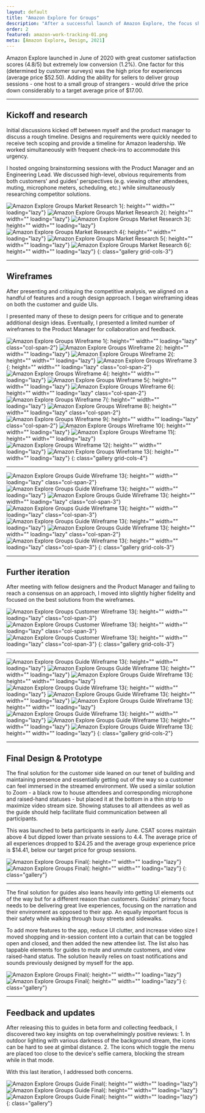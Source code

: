 ```yaml
---
layout: default
title: "Amazon Explore for Groups"
description: "After a successful launch of Amazon Explore, the focus shifted to bringing down the price by launching Amazon Explore for Groups."
order: 2
featured: amazon-work-tracking-01.png
meta: [Amazon Explore, Design, 2021]
---
```


Amazon Explore launched in June of 2020 with great customer satisfaction scores (4.8/5) but extremely low conversion (1.2%). One factor for this (determined by customer surveys) was the high price for experiences (average price $52.50). Adding the ability for sellers to deliver group sessions - one host to a small group of strangers - would drive the price down considerably to a target average price of $17.00.

---

## Kickoff and research

Initial discussions kicked off between myself and the product manager to discuss a rough timeline. Designs and requirements were quickly needed to receive tech scoping and provide a timeline for Amazon leadership. We worked simultaneously with frequent check-ins to accommodate this urgency.

I hosted ongoing brainstorming sessions with the Product Manager and an Engineering Lead. We discussed high-level, obvious requirements from both customers' and guides' perspectives (e.g. viewing other attendees, muting, microphone meters, scheduling, etc.) while simultaneously researching competitor solutions.

![Amazon Explore Groups Market Research 1](/images/projects/amazon-explore-group-market-ft.png){: height="" width="" loading="lazy"}
![Amazon Explore Groups Market Research 2](/images/projects/amazon-explore-group-market-zoom.png){: height="" width="" loading="lazy"}
![Amazon Explore Groups Market Research 3](/images/projects/amazon-explore-group-market-fb.png){: height="" width="" loading="lazy"}
![Amazon Explore Groups Market Research 4](/images/projects/amazon-explore-group-market-hp.jpg){: height="" width="" loading="lazy"}
![Amazon Explore Groups Market Research 5](/images/projects/amazon-explore-group-market-skype.jpg){: height="" width="" loading="lazy"}
![Amazon Explore Groups Market Research 6](/images/projects/amazon-explore-group-market-ig.png){: height="" width="" loading="lazy"}
{: class="gallery grid-cols-3"}

---

## Wireframes

After presenting and critiquing the competitive analysis, we aligned on a handful of features and a rough design approach. I began wireframing ideas on both the customer and guide UIs.

I presented many of these to design peers for critique and to generate additional design ideas. Eventually, I presented a limited number of wireframes to the Product Manager for collaboration and feedback.

![Amazon Explore Groups Wireframe 1](/images/projects/amazon-explore-group-wf-1a.png){: height="" width="" loading="lazy" class="col-span-2"}
![Amazon Explore Groups Wireframe 2](/images/projects/amazon-explore-group-wf-1b.png){: height="" width="" loading="lazy"}
![Amazon Explore Groups Wireframe 2](/images/projects/amazon-explore-group-wf-1c.png){: height="" width="" loading="lazy"}
![Amazon Explore Groups Wireframe 3](/images/projects/amazon-explore-group-wf-2a.png){: height="" width="" loading="lazy" class="col-span-2"}
![Amazon Explore Groups Wireframe 4](/images/projects/amazon-explore-group-wf-2b.png){: height="" width="" loading="lazy"}
![Amazon Explore Groups Wireframe 5](/images/projects/amazon-explore-group-wf-2c.png){: height="" width="" loading="lazy"}
![Amazon Explore Groups Wireframe 6](/images/projects/amazon-explore-group-wf-4a.png){: height="" width="" loading="lazy" class="col-span-2"}
![Amazon Explore Groups Wireframe 7](/images/projects/amazon-explore-group-wf-4b.png){: height="" width="" loading="lazy"}
![Amazon Explore Groups Wireframe 8](/images/projects/amazon-explore-group-wf-4c.png){: height="" width="" loading="lazy" class="col-span-2"}
![Amazon Explore Groups Wireframe 9](/images/projects/amazon-explore-group-wf-5a.png){: height="" width="" loading="lazy" class="col-span-2"}
![Amazon Explore Groups Wireframe 10](/images/projects/amazon-explore-group-wf-5b.png){: height="" width="" loading="lazy"}
![Amazon Explore Groups Wireframe 11](/images/projects/amazon-explore-group-wf-5c.png){: height="" width="" loading="lazy"}
![Amazon Explore Groups Wireframe 12](/images/projects/amazon-explore-group-wf-5d.png){: height="" width="" loading="lazy"}
![Amazon Explore Groups Wireframe 13](/images/projects/amazon-explore-group-wf-5e.png){: height="" width="" loading="lazy"}
{: class="gallery grid-cols-4"}

---

![Amazon Explore Groups Guide Wireframe 13](/images/projects/amazon-explore-group-guide-wf-7a.png){: height="" width="" loading="lazy" class="col-span-2"}
![Amazon Explore Groups Guide Wireframe 13](/images/projects/amazon-explore-group-guide-wf-1a.png){: height="" width="" loading="lazy"}
![Amazon Explore Groups Guide Wireframe 13](/images/projects/amazon-explore-group-guide-wf-2a.png){: height="" width="" loading="lazy" class="col-span-3"}
![Amazon Explore Groups Guide Wireframe 13](/images/projects/amazon-explore-group-guide-wf-3a.png){: height="" width="" loading="lazy" class="col-span-3"}
![Amazon Explore Groups Guide Wireframe 13](/images/projects/amazon-explore-group-guide-wf-6a.png){: height="" width="" loading="lazy"}
![Amazon Explore Groups Guide Wireframe 13](/images/projects/amazon-explore-group-guide-wf-4a.png){: height="" width="" loading="lazy" class="col-span-2"}
![Amazon Explore Groups Guide Wireframe 13](/images/projects/amazon-explore-group-guide-wf-5a.png){: height="" width="" loading="lazy" class="col-span-3"}
{: class="gallery grid-cols-3"}

---

## Further iteration

After meeting with fellow designers and the Product Manager and failing to reach a consensus on an approach, I moved into slightly higher fidelity and focused on the best solutions from the wireframes.

![Amazon Explore Groups Customer Wireframe 13](/images/projects/amazon-explore-group-option-1.png){: height="" width="" loading="lazy" class="col-span-3"}
![Amazon Explore Groups Customer Wireframe 13](/images/projects/amazon-explore-group-option-2.png){: height="" width="" loading="lazy" class="col-span-3"}
![Amazon Explore Groups Customer Wireframe 13](/images/projects/amazon-explore-group-option-3.png){: height="" width="" loading="lazy" class="col-span-3"}
{: class="gallery grid-cols-3"}

---

![Amazon Explore Groups Guide Wireframe 13](/images/projects/amazon-explore-group-guide-option-1.png){: height="" width="" loading="lazy"}
![Amazon Explore Groups Guide Wireframe 13](/images/projects/amazon-explore-group-guide-option-2.png){: height="" width="" loading="lazy"}
![Amazon Explore Groups Guide Wireframe 13](/images/projects/amazon-explore-group-guide-option-3.png){: height="" width="" loading="lazy"}
![Amazon Explore Groups Guide Wireframe 13](/images/projects/amazon-explore-group-guide-option-4.png){: height="" width="" loading="lazy"}
![Amazon Explore Groups Guide Wireframe 13](/images/projects/amazon-explore-group-guide-option-5.png){: height="" width="" loading="lazy"}
![Amazon Explore Groups Guide Wireframe 13](/images/projects/amazon-explore-group-guide-option-6.png){: height="" width="" loading="lazy"}
![Amazon Explore Groups Guide Wireframe 13](/images/projects/amazon-explore-group-guide-option-7.png){: height="" width="" loading="lazy"}
![Amazon Explore Groups Guide Wireframe 13](/images/projects/amazon-explore-group-guide-option-8.png){: height="" width="" loading="lazy"}
![Amazon Explore Groups Guide Wireframe 13](/images/projects/amazon-explore-group-guide-option-9.png){: height="" width="" loading="lazy"}
{: class="gallery grid-cols-2"}

---

## Final Design &amp; Prototype

The final solution for the customer side leaned on our tenet of building and maintaining presence and essentially getting out of the way so a customer can feel immersed in the streamed environment. We used a similar solution to Zoom - a black row to house attendees and corresponding microphone and raised-hand statuses - but placed it at the bottom in a thin strip to maximize video stream size. Showing statuses to all attendees as well as the guide should help facilitate fluid communication between all participants.

This was launched to beta participants in early June. CSAT scores maintain above 4 but dipped lower than private sessions to 4.4. The average price of all experiences dropped to $24.25 and the average group experience price is $14.41, below our target price for group sessions.

![Amazon Explore Groups Final](/images/projects/amazon-explore-group-final-1.png){: height="" width="" loading="lazy"}
![Amazon Explore Groups Final](/images/projects/amazon-explore-group-final-2.png){: height="" width="" loading="lazy"}
{: class="gallery"}

---

The final solution for guides also leans heavily into getting UI elements out of the way but for a different reason than customers. Guides' primary focus needs to be delivering great live experiences, focusing on the narration and their environment as opposed to their app. An equally important focus is their safety while walking through busy streets and sidewalks.

To add more features to the app, reduce UI clutter, and increase video size I moved shopping and in-session content into a curtain that can be toggled open and closed, and then added the new attendee list. The list also has tappable elements for guides to mute and unmute customers, and view raised-hand status. The solution heavily relies on toast notifications and sounds previously designed by myself for the app.

![Amazon Explore Groups Final](/images/projects/amazon-explore-group-host.png){: height="" width="" loading="lazy"}
![Amazon Explore Groups Final](/images/projects/amazon-explore-group-host-in-session.png){: height="" width="" loading="lazy"}
{: class="gallery"}

---

## Feedback and updates

After releasing this to guides in beta form and collecting feedback, I discovered two key insights on top overwhelmingly positive reviews: 1. In outdoor lighting with various darkness of the background stream, the icons can be hard to see at gimbal distance. 2. The icons which toggle the menu are placed too close to the device's selfie camera, blocking the stream while in that mode.

With this last iteration, I addressed both concerns.

![Amazon Explore Groups Guide Final](/images/projects/amazon-explore-group-guide-final-rd2-1.png){: height="" width="" loading="lazy"}
![Amazon Explore Groups Guide Final](/images/projects/amazon-explore-group-guide-final-rd2-2.png){: height="" width="" loading="lazy"}
![Amazon Explore Groups Guide Final](/images/projects/amazon-explore-group-guide-final-rd2-3.png){: height="" width="" loading="lazy"}
{: class="gallery"}
